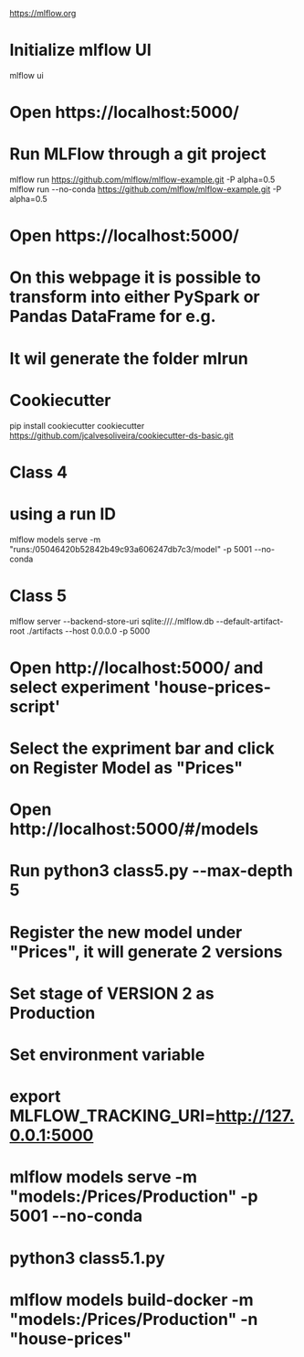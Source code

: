 https://mlflow.org

# Initialize mlflow UI
mlflow ui

# Open https://localhost:5000/

# Run MLFlow through a git project
mlflow run https://github.com/mlflow/mlflow-example.git -P alpha=0.5
mlflow run --no-conda https://github.com/mlflow/mlflow-example.git -P alpha=0.5
# Open https://localhost:5000/
# On this webpage it is possible to transform into either PySpark or Pandas DataFrame for e.g.
# It wil generate the folder mlrun

# Cookiecutter
pip install cookiecutter
cookiecutter https://github.com/jcalvesoliveira/cookiecutter-ds-basic.git

# Class 4
# using a run ID
mlflow models serve -m "runs:/05046420b52842b49c93a606247db7c3/model" -p 5001 --no-conda

# Class 5
mlflow server --backend-store-uri sqlite:///./mlflow.db --default-artifact-root ./artifacts --host 0.0.0.0 -p 5000
# Open http://localhost:5000/ and select experiment 'house-prices-script'
# Select the expriment bar and click on Register Model as "Prices"
# Open http://localhost:5000/#/models
# Run python3 class5.py --max-depth 5
# Register the new model under "Prices", it will generate 2 versions
# Set stage of VERSION 2 as Production
# Set environment variable
# export MLFLOW_TRACKING_URI=http://127.0.0.1:5000
# mlflow models serve -m "models:/Prices/Production" -p 5001 --no-conda
# python3 class5.1.py
# mlflow models build-docker -m "models:/Prices/Production" -n "house-prices"